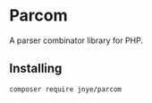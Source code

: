 Parcom
======

A parser combinator library for PHP.

Installing
----------

```bash
composer require jnye/parcom
```
